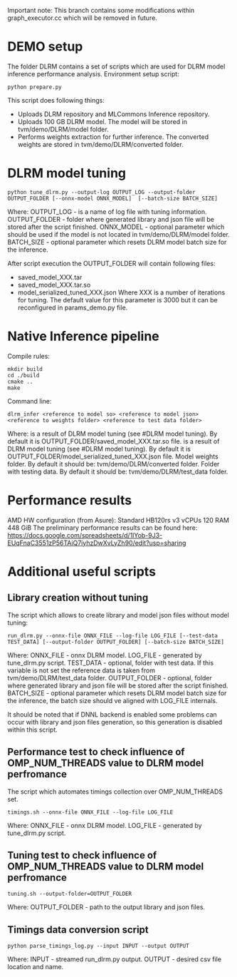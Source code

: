 Important note: This branch contains some modifications within graph_executor.cc which will be removed in future.

# DEMO setup

The folder DLRM contains a set of scripts which are used for DLRM model inference performance analysis.
Environment setup script:
```
python prepare.py
```

This script does following things:
* Uploads DLRM repository and MLCommons Inference repository.
* Uploads 100 GB DLRM model. The model will be stored in tvm/demo/DLRM/model folder.
* Performs weights extraction for further inference. The converted weights are stored in tvm/demo/DLRM/converted folder.

# DLRM model tuning

```
python tune_dlrm.py --output-log OUTPUT_LOG --output-folder OUTPUT_FOLDER [--onnx-model ONNX_MODEL]  [--batch-size BATCH_SIZE]
```

Where:
OUTPUT_LOG - is a name of log file with tuning information.
OUTPUT_FOLDER - folder where generated library and json file will be stored  after the script finished.
ONNX_MODEL - optional parameter which should be used if the model is not located in tvm/demo/DLRM/model folder.
BATCH_SIZE - optional parameter which resets DLRM model batch size for the inference.

After script execution the OUTPUT_FOLDER will contain following files:
* saved_model_XXX.tar
* saved_model_XXX.tar.so
* model_serialized_tuned_XXX.json
Where XXX is a number of iterations for tuning. The default value for this parameter is 3000 but it can be reconfigured in params_demo.py file.

# Native Inference pipeline

Compile rules:

```
mkdir build
cd ./build
cmake ..
make
```
Command line:
```
dlrm_infer <reference to model so> <reference to model json> <reference to weights folder> <reference to test data folder>
```
Where:
<reference to model so> is a result  of DLRM model tuning (see #DLRM model tuning). By default it is OUTPUT_FOLDER/saved_model_XXX.tar.so file.
<reference to model json> is a result  of DLRM model tuning (see #DLRM model tuning). By default it is OUTPUT_FOLDER/model_serialized_tuned_XXX.json file.
<reference to weights folder> Model weights folder. By default it should be: tvm/demo/DLRM/converted folder.
<reference to test data folder> Folder with testing data. By default it should be: tvm/demo/DLRM/test_data  folder.

# Performance results
AMD HW configuration (from Asure):
  Standard HB120rs v3
  vCPUs 120
  RAM 448 GiB
The preliminary performance results can be found here: https://docs.google.com/spreadsheets/d/1lYob-9J3-EUqFnaC3551zP56TAiQ7iyhzDwXvLyZh90/edit?usp=sharing

# Additional useful scripts

## Library creation without tuning
The script which allows to create library and model json files without model tuning:
```
run_dlrm.py --onnx-file ONNX_FILE --log-file LOG_FILE [--test-data TEST_DATA] [--output-folder OUTPUT_FOLDER] [--batch-size BATCH_SIZE]
```
Where: 
ONNX_FILE - onnx DLRM model.
LOG_FILE - generated by tune_dlrm.py script.
TEST_DATA - optional, folder with test data. If this variable is not set the reference data is taken from tvm/demo/DLRM/test_data folder.
OUTPUT_FOLDER - optional, folder where generated library and json file will be stored  after the script finished. 
BATCH_SIZE - optional parameter which resets DLRM model batch size for the inference, the batch size should ve aligned with LOG_FILE internals.

It should be noted that if DNNL backend is enabled some problems can occur with library and json files generation, 
so this generation is disabled within this script.

## Performance test to check influence of OMP_NUM_THREADS value to DLRM model perfromance
The script which automates timings collection over OMP_NUM_THREADS set.
```
timings.sh --onnx-file ONNX_FILE --log-file LOG_FILE
```
Where:
ONNX_FILE - onnx DLRM model.
LOG_FILE - generated by tune_dlrm.py script.

## Tuning test to check influence of OMP_NUM_THREADS value to DLRM model perfromance

```
tuning.sh --output-folder=OUTPUT_FOLDER
```
Where:
OUTPUT_FOLDER - path to the output library and json files.

## Timings data conversion script
```
python parse_timings_log.py --input INPUT --output OUTPUT
```
Where:
INPUT - streamed run_dlrm.py output.
OUTPUT - desired csv file location and name.

